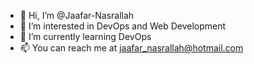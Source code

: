 - 👋 Hi, I’m @Jaafar-Nasrallah
- 👀 I’m interested in DevOps and Web Development
- 🌱 I’m currently learning DevOps
- 📫 You can reach me at jaafar_nasrallah@hotmail.com 

<!---
Jaafar-Nasrallah/Jaafar-Nasrallah is a ✨ special ✨ repository because its `README.md` (this file) appears on your GitHub profile.
You can click the Preview link to take a look at your changes.
--->
